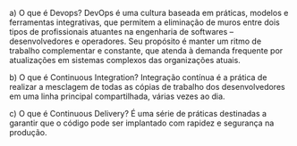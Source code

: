 a) O que é Devops?
DevOps é uma cultura baseada em práticas, modelos e ferramentas integrativas, que permitem a eliminação de muros entre dois tipos de profissionais atuantes na engenharia de softwares – desenvolvedores e operadores. Seu propósito é manter um ritmo de trabalho complementar e constante, que atenda à demanda frequente por atualizações em sistemas complexos das organizações atuais.

b) O que é Continuous Integration?
Integração contínua é a prática de realizar a mesclagem de todas as cópias de trabalho dos desenvolvedores em uma linha principal compartilhada, várias vezes ao dia.

c) O que é Continuous Delivery?
É uma série de práticas destinadas a garantir que o código pode ser implantado com rapidez e segurança na produção.
